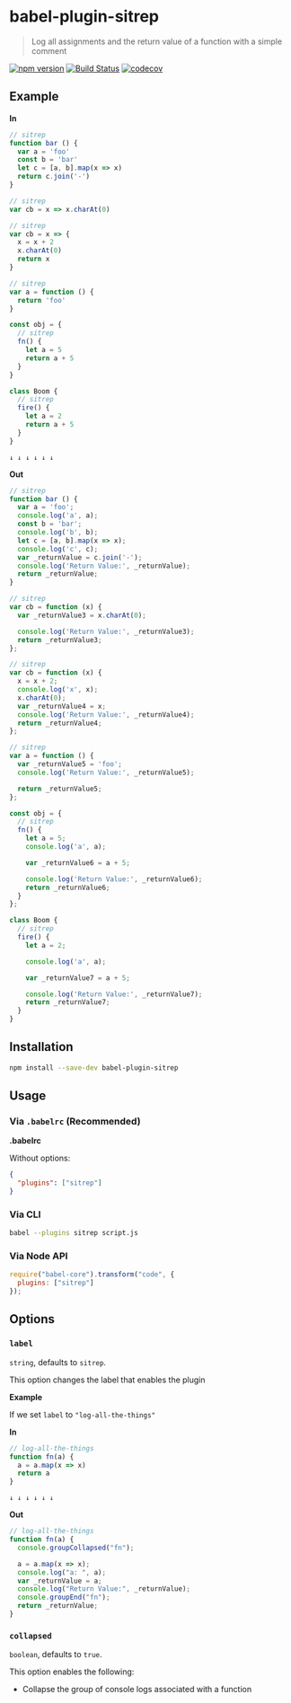# babel-plugin-sitrep

> Log all assignments and the return value of a function with a simple comment

[![npm version](https://badge.fury.io/js/babel-plugin-sitrep.svg)](https://badge.fury.io/js/babel-plugin-sitrep)
[![Build Status](https://travis-ci.org/tkh44/babel-plugin-sitrep.svg?branch=master)](https://travis-ci.org/tkh44/babel-plugin-sitrep)
[![codecov](https://codecov.io/gh/tkh44/babel-plugin-sitrep/branch/master/graph/badge.svg)](https://codecov.io/gh/tkh44/babel-plugin-sitrep)

## Example

**In**

```javascript
// sitrep
function bar () {
  var a = 'foo'
  const b = 'bar'
  let c = [a, b].map(x => x)
  return c.join('-')
}

// sitrep
var cb = x => x.charAt(0)

// sitrep
var cb = x => {
  x = x + 2
  x.charAt(0)
  return x
}

// sitrep
var a = function () {
  return 'foo'
}

const obj = {
  // sitrep
  fn() {
    let a = 5
    return a + 5
  }
}

class Boom {
  // sitrep
  fire() {
    let a = 2
    return a + 5
  }
}

```

`↓ ↓ ↓ ↓ ↓ ↓`

**Out**

```javascript
// sitrep
function bar () {
  var a = 'foo';
  console.log('a', a);
  const b = 'bar';
  console.log('b', b);
  let c = [a, b].map(x => x);
  console.log('c', c);
  var _returnValue = c.join('-');
  console.log('Return Value:', _returnValue);
  return _returnValue;
}

// sitrep
var cb = function (x) {
  var _returnValue3 = x.charAt(0);

  console.log('Return Value:', _returnValue3);
  return _returnValue3;
};

// sitrep
var cb = function (x) {
  x = x + 2;
  console.log('x', x);
  x.charAt(0);
  var _returnValue4 = x;
  console.log('Return Value:', _returnValue4);
  return _returnValue4;
};

// sitrep
var a = function () {
  var _returnValue5 = 'foo';
  console.log('Return Value:', _returnValue5);

  return _returnValue5;
};

const obj = {
  // sitrep
  fn() {
    let a = 5;
    console.log('a', a);

    var _returnValue6 = a + 5;

    console.log('Return Value:', _returnValue6);
    return _returnValue6;
  }
};

class Boom {
  // sitrep
  fire() {
    let a = 2;

    console.log('a', a);

    var _returnValue7 = a + 5;

    console.log('Return Value:', _returnValue7);
    return _returnValue7;
  }
}
```

## Installation

```sh
npm install --save-dev babel-plugin-sitrep
```

## Usage

### Via `.babelrc` (Recommended)

**.babelrc**

Without options:

```json
{
  "plugins": ["sitrep"]
}
```

### Via CLI

```sh
babel --plugins sitrep script.js
```

### Via Node API

```javascript
require("babel-core").transform("code", {
  plugins: ["sitrep"]
});
```


## Options

### `label`

`string`, defaults to `sitrep`.

This option changes the label that enables the plugin

**Example**

If we set `label` to `"log-all-the-things"`

**In**
```javascript
// log-all-the-things
function fn(a) {          
  a = a.map(x => x)
  return a
}
```

```↓ ↓ ↓ ↓ ↓ ↓```

**Out**
```javascript
// log-all-the-things
function fn(a) {
  console.groupCollapsed("fn");

  a = a.map(x => x);
  console.log("a: ", a);
  var _returnValue = a;
  console.log("Return Value:", _returnValue);
  console.groupEnd("fn");
  return _returnValue;
}
```

### `collapsed`

`boolean`, defaults to `true`.

This option enables the following:

 - Collapse the group of console logs associated with a function
